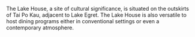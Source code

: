 The Lake House, a site of cultural significance, is situated on the outskirts of Tai Po Kau, adjacent to Lake Egret. The Lake House is also versatile to host dining programs either in conventional settings or even a contemporary atmosphere.
